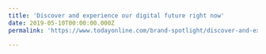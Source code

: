```yaml
---
title: 'Discover and experience our digital future right now'
date: 2019-05-10T00:00:00.000Z
permalink: 'https://www.todayonline.com/brand-spotlight/discover-and-experience-our-digital-future-right-now'

---
```


